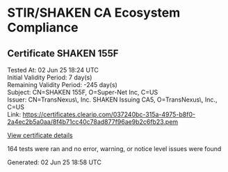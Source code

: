 # STIR/SHAKEN CA Ecosystem Compliance

## Certificate SHAKEN 155F

Tested At: 02 Jun 25 18:24 UTC\
Initial Validity Period: 7 day(s)\
Remaining Validity Period: -245 day(s)\
Subject: CN=SHAKEN 155F, O=Super-Net Inc, C=US\
Issuer: CN=TransNexus\\, Inc. SHAKEN Issuing CA5, O=TransNexus\\, Inc., C=US\
Link: https://certificates.clearip.com/037240bc-315a-4975-b8f0-2a4ec2b5a0aa/8f4b71cc40c78ad877f96ae9b2c6fb23.pem

[View certificate details](https://x509.io/?cert=MIICzDCCAnOgAwIBAgIQRYzHFkKbPUySwB3mgvYe%2FzAKBggqhkjOPQQDAjBWMQswCQYDVQQGEwJVUzEZMBcGA1UEChMQVHJhbnNOZXh1cywgSW5jLjEsMCoGA1UEAxMjVHJhbnNOZXh1cywgSW5jLiBTSEFLRU4gSXNzdWluZyBDQTUwHhcNMjQwOTIzMTgwODM3WhcNMjQwOTMwMTgwODM2WjA7MQswCQYDVQQGEwJVUzEWMBQGA1UEChMNU3VwZXItTmV0IEluYzEUMBIGA1UEAxMLU0hBS0VOIDE1NUYwWTATBgcqhkjOPQIBBggqhkjOPQMBBwNCAASQT1P6JVQfRi1DMH%2FHHN4uBxAsuIxBA6fR225wg%2BHrzceNkaRdVf7wv2B91BqQXkH8de7zA1GBaMMYd%2FZqT%2BTFo4IBPDCCATgwDAYDVR0TAQH%2FBAIwADAOBgNVHQ8BAf8EBAMCB4AwHQYDVR0OBBYEFMCJAmD6n6EqmL85iLBAxiyNd%2FdZMB8GA1UdIwQYMBaAFNoAs4f4gj%2B%2FuiKiZGO19i%2FMjnXKMBcGA1UdIAQQMA4wDAYKYIZIAYb%2FCQEBBDCBpgYDVR0fBIGeMIGbMIGYoDqgOIY2aHR0cHM6Ly9hdXRoZW50aWNhdGUtYXBpLmljb25lY3Rpdi5jb20vZG93bmxvYWQvdjEvY3JsolqkWDBWMRQwEgYDVQQHDAtCcmlkZ2V3YXRlcjELMAkGA1UECAwCTkoxEzARBgNVBAMMClNUSS1QQSBDUkwxCzAJBgNVBAYTAlVTMQ8wDQYDVQQKDAZTVEktUEEwFgYIKwYBBQUHARoECjAIoAYWBDE1NUYwCgYIKoZIzj0EAwIDRwAwRAIgcPXiJ53xMFu1rIept8xsMjXGNRnMJ3ShF%2FbV6tTghZECIB1RSJmcNjTygkQBLPhhsrRMtxdQs6ieaoeQUNDVXe8N)

164 tests were ran and no error, warning, or notice level issues were found


Generated: 02 Jun 25 18:58 UTC